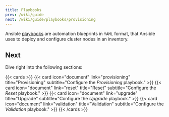 ```yaml
---
title: Playbooks
prev: /wiki/guide
next: /wiki/guide/playbooks/provisioning
---
```


Ansible [playbooks](https://docs.ansible.com/ansible/latest/playbook_guide/index.html) are automation blueprints in `YAML` format, that Ansible uses to deploy and configure cluster nodes in an inventory.

<!--more-->

## Next

Dive right into the following sections:

{{< cards >}}
  {{< card icon="document" link="provisioning" title="Provisioning" subtitle="Configure the *Provisioning* playbook." >}}
  {{< card icon="document" link="reset" title="Reset" subtitle="Configure the *Reset* playbook." >}}
  {{< card icon="document" link="upgrade" title="Upgrade" subtitle="Configure the *Upgrade* playbook." >}}
  {{< card icon="document" link="validation" title="Validation" subtitle="Configure the *Validation* playbook." >}}
{{< /cards >}}
